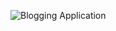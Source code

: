 ![Blogging Application](https://github.com/user-attachments/assets/8d2f09ce-56f0-4983-8c9e-0083ad75b428)
